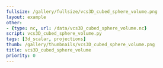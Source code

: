 ```yaml
---
fullsize: /gallery/fullsize/vcs3D_cubed_sphere_volume.png
layout: example
other: 
- {type: nc, url: /data/vcs3D_cubed_sphere_volume.nc}
script: vcs3D_cubed_sphere_volume.py
tags: [3d_scalar, projections]
thumb: /gallery/thumbnails/vcs3D_cubed_sphere_volume.png
title: vcs3D_cubed_sphere_volume
priority: 0
---
```

